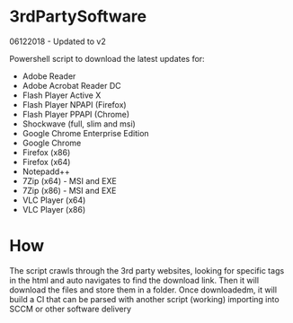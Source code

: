 # 3rdPartySoftware
06122018 - Updated to v2


Powershell script to download the latest updates for:
  - Adobe Reader
  - Adobe Acrobat Reader DC
  - Flash Player Active X
  - Flash Player NPAPI (Firefox)
  - Flash Player PPAPI (Chrome)
  - Shockwave (full, slim and msi)
  - Google Chrome Enterprise Edition
  - Google Chrome
  - Firefox (x86)
  - Firefox (x64)
  - Notepadd++
  - 7Zip (x64) - MSI and EXE
  - 7Zip (x86) - MSI and EXE
  - VLC Player (x64)
  - VLC Player (x86)
  
  
# How
 The script crawls through the 3rd party websites, looking for specific tags in the html and auto navigates to find the download link. Then it will download the files and store them in a folder. Once downloadedm, it will build a CI that can be parsed with another script (working) importing into SCCM or other software delivery 
